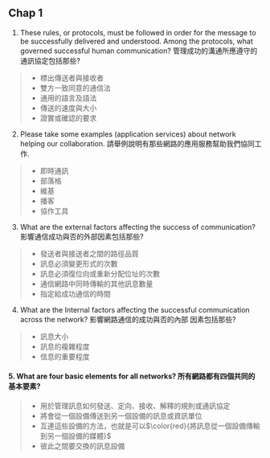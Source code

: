 ## Chap 1 
1.	These rules, or protocols, must be followed in order for the message to be successfully delivered and understood. Among the protocols, what governed successful human communication? 
管理成功的溝通所應遵守的通訊協定包括那些?
> - 標出傳送者與接收者
> - 雙方一致同意的通信法
> - 通用的語言及語法
> - 傳送的速度與大小
> - 證實或確認的要求

2.	Please take some examples (application services) about network helping our collaboration. 請舉例說明有那些網路的應用服務幫助我們協同工作. 
> - 即時通訊
> - 部落格
> - 維基
> - 播客
> - 協作工具

3.	What are the external factors affecting the success of communication? 影響通信成功與否的外部因素包括那些? 
> - 發送者與接送者之間的路徑品質
> - 訊息必須變更形式的次數
> - 訊息必須復位向或重新分配位址的次數
> - 通信網路中同時傳輸的其他訊息數量
> - 指定給成功通信的時間

4.	What are the Internal factors affecting the successful communication across the network? 
影響網路通信的成功與否的內部 因素包括那些? 
> - 訊息大小
> - 訊息的複雜程度
> - 信息的重要程度

#### 5.	What are four basic elements for all networks? 所有網路都有四個共同的基本要素?
> - 用於管理訊息如何發送、定向、接收、解釋的規則或通訊協定
> - 將會從一個設備傳送到另一個設備的訊息或資訊單位
> - 互連這些設備的方法，也就是可以$\color{red}{將訊息從一個設備傳輸到另一個設備的媒體}$
> - 彼此之間要交換的訊息設備